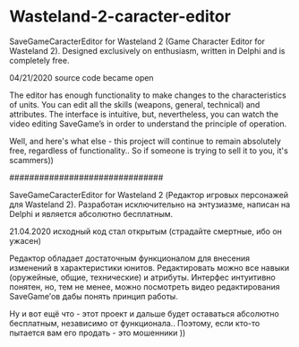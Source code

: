# Wasteland-2-caracter-editor

SaveGameCaracterEditor for Wasteland 2 (Game Character Editor for Wasteland 2).
Designed exclusively on enthusiasm, written in Delphi and is completely free.

04/21/2020 source code became open

The editor has enough functionality to make changes to the characteristics of units.
You can edit all the skills (weapons, general, technical) and attributes.
The interface is intuitive, but, nevertheless, you can watch the video editing SaveGame’s in order to understand the principle of operation.

Well, and here's what else - this project will continue to remain absolutely free, regardless of functionality..
So if someone is trying to sell it to you, it's scammers))

###############################

SaveGameCaracterEditor for Wasteland 2 (Редактор игровых персонажей для Wasteland 2).
Разработан исключительно на энтузиазме, написан на Delphi и является абсолютно бесплатным.

21.04.2020 исходный код стал открытым (страдайте смертные, ибо он ужасен)

Редактор обладает достаточным функционалом для внесения изменений в характеристики юнитов.
Редактировать можно все навыки (оружейные, общие, технические) и атрибуты. 
Интерфес интуитивно понятен, но, тем не менее, можно посмотреть видео редактирования SaveGame’ов дабы понять принцип работы.

Ну и вот ещё что - этот проект и дальше будет оставаться абсолютно бесплатным, независимо от функционала..
Поэтому, если кто-то пытается вам его продать - это мошенники ))

